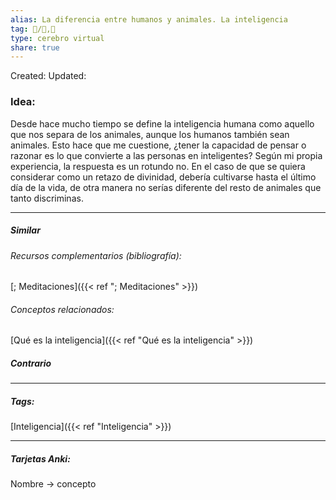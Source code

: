 ```yaml
---
alias: La diferencia entre humanos y animales. La inteligencia
tag: 📝/🌱,🧭
type: cerebro virtual
share: true
---
```

Created: 
Updated: 


### Idea:
Desde hace mucho tiempo se define la inteligencia humana como aquello que nos separa de los animales, aunque los humanos también sean animales.
Esto hace que me cuestione, ¿tener la capacidad de pensar o razonar es lo que convierte a las personas en inteligentes? Según mi propia experiencia, la respuesta es un rotundo no.
En el caso de que se quiera considerar como un retazo de divinidad, debería cultivarse hasta el último día de la vida, de otra manera no serías diferente del resto de animales que tanto discriminas.

---
##### Similar
###### Recursos complementarios (bibliografía):
[; Meditaciones]({{< ref "; Meditaciones" >}})
###### Conceptos relacionados:
[Qué es la inteligencia]({{< ref "Qué es la inteligencia" >}})
##### Contrario


---
##### Tags:
[Inteligencia]({{< ref "Inteligencia" >}})

---
##### Tarjetas Anki:
Nombre → concepto